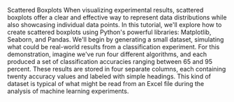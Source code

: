 Scattered Boxplots
When visualizing experimental results, scattered boxplots offer a clear and effective way to represent data distributions while also showcasing individual data points. In this tutorial, we'll explore how to create scattered boxplots using Python's powerful libraries: Matplotlib, Seaborn, and Pandas.
We'll begin by generating a small dataset, simulating what could be real-world results from a classification experiment. For this demonstration, imagine we've run four different algorithms, and each produced a set of classification accuracies ranging between 65 and 95 percent. These results are stored in four separate columns, each containing twenty accuracy values and labeled with simple headings. This kind of dataset is typical of what might be read from an Excel file during the analysis of machine learning experiments.
